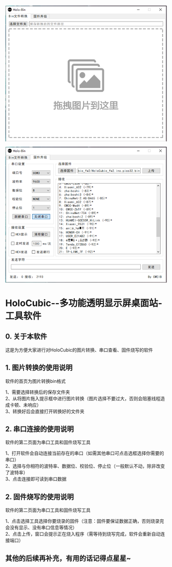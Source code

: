![](/Images/软件界面1.png)

![](/Images/软件界面2.png)

# HoloCubic--多功能透明显示屏桌面站-工具软件

## 0. 关于本软件

这是为方便大家进行对HoloCubic的图片转换、串口查看、固件烧写的软件

## 1. 图片转换的使用说明

软件的首页为图片转换bin格式

1、需要选择转换后的保存文件夹  
2、从将图片拖入提示框中进行图片转换（图片选择不要过大，否则会阻塞线程造成卡顿、未响应）  
3、转换好后会直接打开转换好的文件夹  

## 2. 串口连接的使用说明

软件的第二页面为串口工具和固件烧写工具  

1、打开软件会自动连接当前存在的串口（如需其他串口可点击选框选择你需要的串口）  
2、选择与你相符的波特率、数据位、校验位、停止位（一般默认不动，除非改变了波特率）  
3、点击连接即可读到串口数据  

## 2. 固件烧写的使用说明

软件的第二页面为串口工具和固件烧写工具  

1、点击选择工具选择你要烧录的固件（注意：固件要保证数据正确，否则烧录完会没有显示、没有串口信息等情况）  
2、点击上传，窗口会提示正在烧入程序（需等待到烧写完成，软件会重新自动连接端口）  

## 其他的后续再补充，有用的话记得点星星~

